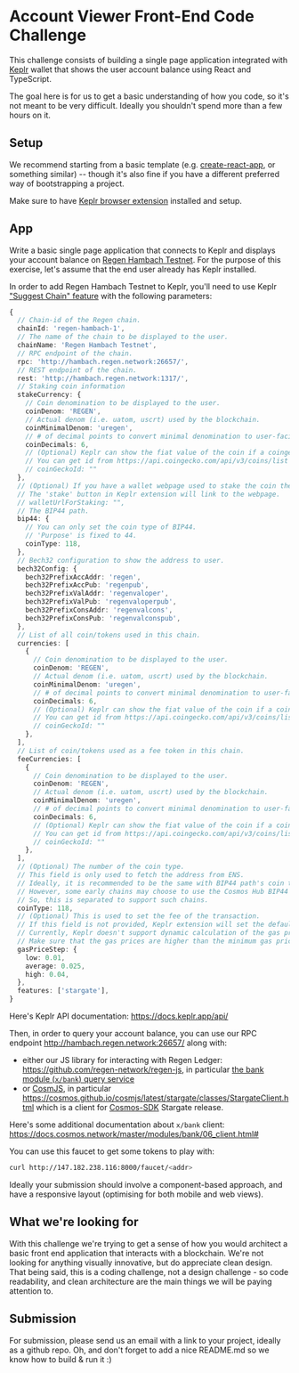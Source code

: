 # Account Viewer Front-End Code Challenge

This challenge consists of building a single page application integrated with [Keplr](https://wallet.keplr.app/) wallet that shows the user account balance using React and TypeScript.

The goal here is for us to get a basic understanding of how you code, so it's not meant to be very difficult. Ideally you shouldn't spend more than a few hours on it.

## Setup 

We recommend starting from a basic template (e.g. [create-react-app](https://reactjs.org/docs/create-a-new-react-app.html), or something similar) -- though it's also fine if you have a different preferred way of bootstrapping a project.

Make sure to have [Keplr browser extension](https://chrome.google.com/webstore/detail/keplr/dmkamcknogkgcdfhhbddcghachkejeap?hl=en) installed and setup.

## App

Write a basic single page application that connects to Keplr and displays your account balance on [Regen Hambach Testnet](https://docs.regen.network/getting-started/live-networks.html#hambach-testnet). For the purpose of this exercise, let's assume that the end user already has Keplr installed.

In order to add Regen Hambach Testnet to Keplr, you'll need to use Keplr ["Suggest Chain" feature](https://docs.keplr.app/api/suggest-chain.html) with the following parameters: 
```ts
{
  // Chain-id of the Regen chain.
  chainId: 'regen-hambach-1',
  // The name of the chain to be displayed to the user.
  chainName: 'Regen Hambach Testnet',
  // RPC endpoint of the chain.
  rpc: 'http://hambach.regen.network:26657/',
  // REST endpoint of the chain.
  rest: 'http://hambach.regen.network:1317/',
  // Staking coin information
  stakeCurrency: {
    // Coin denomination to be displayed to the user.
    coinDenom: 'REGEN',
    // Actual denom (i.e. uatom, uscrt) used by the blockchain.
    coinMinimalDenom: 'uregen',
    // # of decimal points to convert minimal denomination to user-facing denomination.
    coinDecimals: 6,
    // (Optional) Keplr can show the fiat value of the coin if a coingecko id is provided.
    // You can get id from https://api.coingecko.com/api/v3/coins/list if it is listed.
    // coinGeckoId: ""
  },
  // (Optional) If you have a wallet webpage used to stake the coin then provide the url to the website in `walletUrlForStaking`.
  // The 'stake' button in Keplr extension will link to the webpage.
  // walletUrlForStaking: "",
  // The BIP44 path.
  bip44: {
    // You can only set the coin type of BIP44.
    // 'Purpose' is fixed to 44.
    coinType: 118,
  },
  // Bech32 configuration to show the address to user.
  bech32Config: {
    bech32PrefixAccAddr: 'regen',
    bech32PrefixAccPub: 'regenpub',
    bech32PrefixValAddr: 'regenvaloper',
    bech32PrefixValPub: 'regenvaloperpub',
    bech32PrefixConsAddr: 'regenvalcons',
    bech32PrefixConsPub: 'regenvalconspub',
  },
  // List of all coin/tokens used in this chain.
  currencies: [
    {
      // Coin denomination to be displayed to the user.
      coinDenom: 'REGEN',
      // Actual denom (i.e. uatom, uscrt) used by the blockchain.
      coinMinimalDenom: 'uregen',
      // # of decimal points to convert minimal denomination to user-facing denomination.
      coinDecimals: 6,
      // (Optional) Keplr can show the fiat value of the coin if a coingecko id is provided.
      // You can get id from https://api.coingecko.com/api/v3/coins/list if it is listed.
      // coinGeckoId: ""
    },
  ],
  // List of coin/tokens used as a fee token in this chain.
  feeCurrencies: [
    {
      // Coin denomination to be displayed to the user.
      coinDenom: 'REGEN',
      // Actual denom (i.e. uatom, uscrt) used by the blockchain.
      coinMinimalDenom: 'uregen',
      // # of decimal points to convert minimal denomination to user-facing denomination.
      coinDecimals: 6,
      // (Optional) Keplr can show the fiat value of the coin if a coingecko id is provided.
      // You can get id from https://api.coingecko.com/api/v3/coins/list if it is listed.
      // coinGeckoId: ""
    },
  ],
  // (Optional) The number of the coin type.
  // This field is only used to fetch the address from ENS.
  // Ideally, it is recommended to be the same with BIP44 path's coin type.
  // However, some early chains may choose to use the Cosmos Hub BIP44 path of '118'.
  // So, this is separated to support such chains.
  coinType: 118,
  // (Optional) This is used to set the fee of the transaction.
  // If this field is not provided, Keplr extension will set the default gas price as (low: 0.01, average: 0.025, high: 0.04).
  // Currently, Keplr doesn't support dynamic calculation of the gas prices based on on-chain data.
  // Make sure that the gas prices are higher than the minimum gas prices accepted by chain validators and RPC/REST endpoint.
  gasPriceStep: {
    low: 0.01,
    average: 0.025,
    high: 0.04,
  },
  features: ['stargate'],
}
```

Here's Keplr API documentation: https://docs.keplr.app/api/

Then, in order to query your account balance, you can use our RPC endpoint http://hambach.regen.network:26657/ along with:
- either our JS library for interacting with Regen Ledger: https://github.com/regen-network/regen-js, in particular [the bank module (`x/bank`) query service](https://github.com/regen-network/regen-js/blob/main/packages/api/proto/cosmos/bank/v1beta1/query.proto)
- or [CosmJS](https://github.com/cosmos/cosmjs), in particular https://cosmos.github.io/cosmjs/latest/stargate/classes/StargateClient.html which is a client for [Cosmos-SDK](https://github.com/cosmos/cosmos-sdk) Stargate release.

Here's some additional documentation about `x/bank` client: https://docs.cosmos.network/master/modules/bank/06_client.html#

You can use this faucet to get some tokens to play with: 
```sh
curl http://147.182.238.116:8000/faucet/<addr>
```

Ideally your submission should involve a component-based approach, and have a responsive layout (optimising for both mobile and web views).

## What we're looking for

With this challenge we're trying to get a sense of how you would architect a basic front end application that interacts with a blockchain. We're not looking for anything visually innovative, but do appreciate clean design. That being said, this is a coding challenge, not a design challenge - so code readability, and clean architecture are the main things we will be paying attention to.

## Submission

For submission, please send us an email with a link to your project, ideally as a github repo. Oh, and don't forget to add a nice README.md so we know how to build & run it :)
